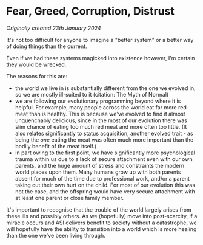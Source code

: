 # Fear, Greed, Corruption, Distrust
*Originally created 23th January 2024*

It's not too difficult for anyone to imagine a "better system" or a better way of doing things than the current.

Even if we had these systems magicked into existence however, I'm certain they would be wrecked.

The reasons for this are:

- the world we live in is substantially different from the one we evolved in, so we are mostly ill-suited to it (citation: The Myth of Normal)
- we are following our evolutionary programming beyond where it is helpful.
  For example, many people across the world eat far more red meat than is healthy.
  This is because we've evolved to find it almost unquenchably delicious,
  since in the most of our evolution there was slim chance of eating too much red meat and more often too little.
  (It also relates significantly to status acquisition, another evolved trait - as being the *one* eating the meat was often much more important than the bodily benefit of the meat itself.)
- in part owing to the first point, we have significantly more psychological trauma within us
  due to a lack of secure attachment even with our own parents, and the huge amount of stress and constraints the modern world places upon them.
  Many humans grow up with both parents absent for much of the time due to professional work,
  and/or a parent taking out their own hurt on the child. For most of our evolution
  this was not the case, and the offspring would have very secure attachment with at least one parent or close family member.

It's important to recognise that the trouble of the world largely arises from these ills and possibly others.
As we (hopefully) move into post-scarcity, if a miracle occurs and ASI delivers benefit to society without a catastrophe,
we will hopefully have the ability to transition into a world which is more healing than the one we've been living through.
